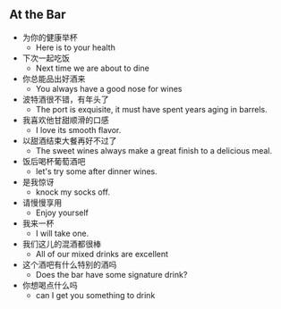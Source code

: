 ## At the Bar

* 为你的健康举杯
  * Here is to your health
* 下次一起吃饭
  * Next time we are about to dine
* 你总能品出好酒来
  * You always have a good nose for wines
* 波特酒很不错，有年头了
  * The port is exquisite, it must have spent years aging in barrels.
* 我喜欢他甘甜顺滑的口感
  * I love its smooth flavor.
* 以甜酒结束大餐再好不过了
  * The sweet wines always make a great finish to a delicious meal.
* 饭后喝杯葡萄酒吧
  * let's try some after dinner wines.
* 是我惊讶
  * knock my socks off.
* 请慢慢享用
  * Enjoy yourself
* 我来一杯
  * I will take one.
* 我们这儿的混酒都很棒
  * All of our mixed drinks are excellent
* 这个酒吧有什么特别的酒吗
  * Does the bar have some signature drink?
* 你想喝点什么吗
  * can I get you something to drink
